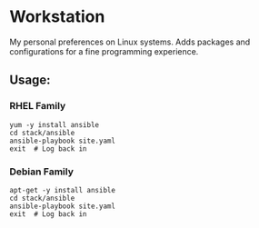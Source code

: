 # Workstation

My personal preferences on Linux systems. Adds packages and configurations
for a fine programming experience.

## Usage:

### RHEL Family

```
yum -y install ansible
cd stack/ansible
ansible-playbook site.yaml
exit  # Log back in
```

### Debian Family

```
apt-get -y install ansible
cd stack/ansible
ansible-playbook site.yaml
exit  # Log back in
```

